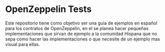 # OpenZeppelin Tests

Este repositorio tiene como objetivo ser una guia de ejemplos en español para los contratos de OpenZeppelin, en el se planea hacer pequeñas implementaciones que sirvan de ejemplo a la comunidad Hispana que no sepa como hacer las implementaciones o que necesite de un ejemplo mas visual para ellas.
